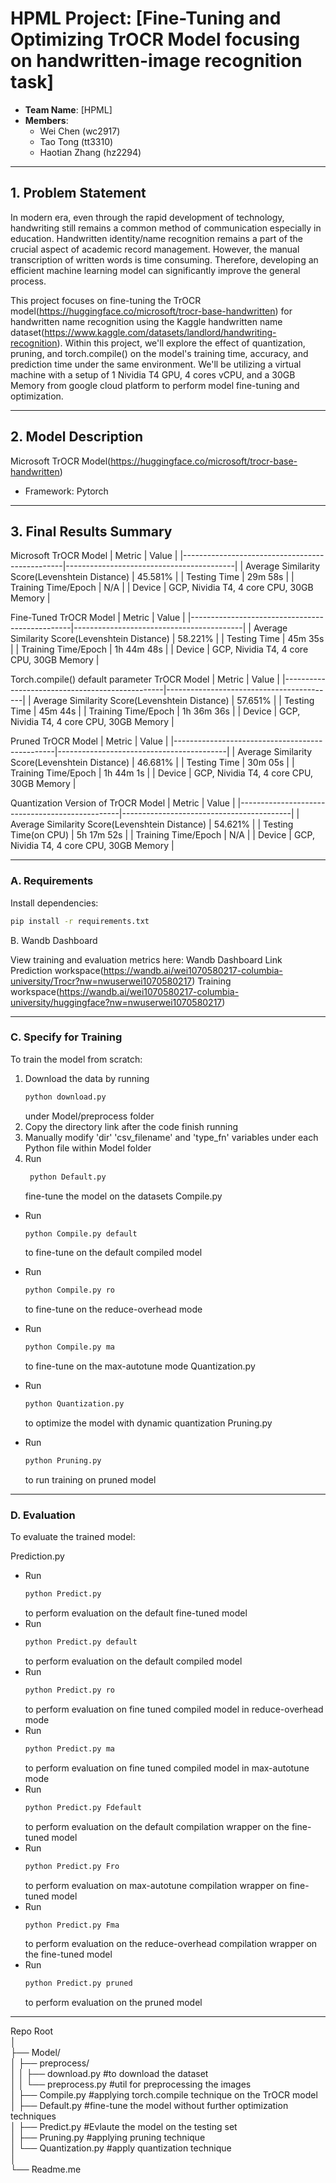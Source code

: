 # HPML Project: [Fine-Tuning and Optimizing TrOCR Model focusing on handwritten-image recognition task]
- **Team Name**: [HPML]
- **Members**:
  - Wei Chen (wc2917)
  - Tao Tong (tt3310)
  - Haotian Zhang (hz2294)

---

## 1. Problem Statement
In modern era, even through the rapid development of technology, handwriting still remains a common method of communication especially in education. Handwritten identity/name recognition remains a part of the crucial aspect of academic record management. However, the manual transcription of written words is time consuming. Therefore, developing an efficient machine learning model can significantly improve the general process.

This project focuses on fine-tuning the TrOCR model(https://huggingface.co/microsoft/trocr-base-handwritten) for handwritten name recognition using the Kaggle handwritten name dataset(https://www.kaggle.com/datasets/landlord/handwriting-recognition). Within this project, we'll explore the effect of quantization, pruning, and torch.compile() on the model's training time, accuracy, and prediction time under the same environment. We'll be utilizing a virtual machine with a setup of 1 Nividia T4 GPU, 4 cores vCPU, and a 30GB Memory from google cloud platform to perform model fine-tuning and optimization. 

---

## 2. Model Description
Microsoft TrOCR Model(https://huggingface.co/microsoft/trocr-base-handwritten) 
- Framework: Pytorch
---

## 3. Final Results Summary

Microsoft TrOCR Model
| Metric                                         | Value                                    |
|------------------------------------------------|------------------------------------------|
| Average Similarity Score(Levenshtein Distance) | 45.581%                                  |
| Testing   Time                                 | 29m 58s                                  |
| Training Time/Epoch                            | N/A                                      |
| Device                                         | GCP, Nividia T4, 4 core CPU, 30GB Memory |

Fine-Tuned TrOCR Model
| Metric                                         | Value                                    |
|------------------------------------------------|------------------------------------------|
| Average Similarity Score(Levenshtein Distance) | 58.221%                                  |
| Testing   Time                                 | 45m 35s                                  |
| Training Time/Epoch                            | 1h 44m 48s                               |
| Device                                         | GCP, Nividia T4, 4 core CPU, 30GB Memory |

Torch.compile() default parameter TrOCR Model
| Metric                                         | Value                                    |
|------------------------------------------------|------------------------------------------|
| Average Similarity Score(Levenshtein Distance) | 57.651%                                  |
| Testing   Time                                 | 45m 44s                                  |
| Training Time/Epoch                            | 1h 36m 36s                               |
| Device                                         | GCP, Nividia T4, 4 core CPU, 30GB Memory |

Pruned TrOCR Model
| Metric                                         | Value                                    |
|------------------------------------------------|------------------------------------------|
| Average Similarity Score(Levenshtein Distance) | 46.681%                                  |
| Testing   Time                                 | 30m 05s                                  |
| Training Time/Epoch                            | 1h 44m 1s                                |
| Device                                         | GCP, Nividia T4, 4 core CPU, 30GB Memory |

Quantization Version of TrOCR Model
| Metric                                         | Value                                    |
|------------------------------------------------|------------------------------------------|
| Average Similarity Score(Levenshtein Distance) | 54.621%                                  |
| Testing   Time(on CPU)                         | 5h 17m 52s                               |
| Training Time/Epoch                            | N/A                                      |
| Device                                         | GCP, Nividia T4, 4 core CPU, 30GB Memory |

---
### A. Requirements

Install dependencies:
```bash
pip install -r requirements.txt
```

B. Wandb Dashboard

View training and evaluation metrics here: Wandb Dashboard Link
Prediction workspace(https://wandb.ai/wei1070580217-columbia-university/Trocr?nw=nwuserwei1070580217)
Training workspace(https://wandb.ai/wei1070580217-columbia-university/huggingface?nw=nwuserwei1070580217)

---
### C. Specify for Training

To train the model from scratch:
1. Download the data by running
   ```bash
   python download.py
   ```
   under Model/preprocess folder
2. Copy the directory link after the code finish running
3. Manually modify 'dir' 'csv_filename' and 'type_fn' variables under each Python file within Model folder
4. Run
   ```bash
    python Default.py
   ```
   fine-tune the model on the datasets
Compile.py
  - Run
    ```bash
    python Compile.py default
    ```
    to fine-tune on the default compiled model
    
  - Run
    ```bash
    python Compile.py ro
    ```
    to fine-tune on the reduce-overhead mode
  - Run
    ```bash
    python Compile.py ma
    ```
    to fine-tune on the max-autotune mode
Quantization.py
  - Run 
    ```bash
    python Quantization.py
    ```
    to optimize the model with dynamic quantization
Pruning.py
  - Run
    ```bash
    python Pruning.py
    ```
    to run training on pruned model


---


### D. Evaluation

To evaluate the trained model:

Prediction.py
  - Run
    ```bash
    python Predict.py
    ```
    to perform evaluation on the default fine-tuned model
  - Run
    ```bash
    python Predict.py default
    ```
    to perform evaluation on the default compiled model
  - Run
    ```bash
    python Predict.py ro
    ```
    to perform evaluation on fine tuned compiled model in reduce-overhead mode
  - Run
    ```bash
    python Predict.py ma
    ```
    to perform evaluation on fine tuned compiled model in max-autotune mode
  - Run
    ```bash
    python Predict.py Fdefault
    ```
    to perform evaluation on the default compilation wrapper on the fine-tuned model
  - Run
    ```bash
    python Predict.py Fro
    ```
    to perform evaluation on max-autotune compilation wrapper on fine-tuned model
  - Run
    ```bash
    python Predict.py Fma
    ```
    to perform evaluation on the reduce-overhead compilation wrapper on the fine-tuned model
  - Run
    ```bash
    python Predict.py pruned
    ```
    to perform evaluation on the pruned model

---
Repo Root                                                                                                                                                                                                                                                                                                                                    
│                                                                                                                                                                                                                                                                                                                                            
├── Model/                                                                                                                                                                                                                                                                                                                                   
│   ├── preprocess/     
│   │   ├── download.py    #to download the dataset                                                                                                                                                                                                                                                                                          
│   │   └── preprocess.py  #util for preprocessing the images                                                                                                                                                                                                                                                                                
│   ├── Compile.py         #applying torch.compile technique on the TrOCR model                                                                                                                                                                                                                                                              
│   ├── Default.py         #fine-tune the model without further optimization techniques                                                                                                                                                                                                                                                      
│   ├── Predict.py         #Evlaute the model on the testing set                                                                                                                                                                                                                                                                             
│   ├── Pruning.py         #applying pruning technique                                                                                                                                                                                                                                                                                       
│   └── Quantization.py    #apply quantization technique                                                                                                                                                                                                                                                                                     
│                                                                                                                                                                                                                                                                                                                                            
└── Readme.me            



